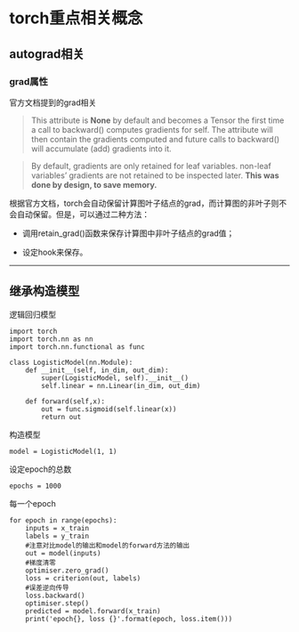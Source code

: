 # torch重点相关概念
## autograd相关
### grad属性 
官方文档提到的grad相关
> This attribute is **None** by default and becomes a Tensor the first time a call to backward() computes gradients for self. The attribute will then contain the gradients computed and future calls to backward() will accumulate (add) gradients into it.

> By default, gradients are only retained for leaf variables. non-leaf variables’ gradients are not retained to be inspected later. **This was
done by design, to save memory.**

根据官方文档，torch会自动保留计算图叶子结点的grad，而计算图的非叶子则不会自动保留。但是，可以通过二种方法：

+ 调用retain_grad()函数来保存计算图中非叶子结点的grad值；

+ 设定hook来保存。

****

## 继承构造模型

逻辑回归模型

	import torch
	import torch.nn as nn
	import torch.nn.functional as func

	class LogisticModel(nn.Module):
	    def __init__(self, in_dim, out_dim):
	        super(LogisticModel, self).__init__()
	        self.linear = nn.Linear(in_dim, out_dim)
	        
	    def forward(self,x):
	        out = func.sigmoid(self.linear(x))
	        return out
构造模型

	model = LogisticModel(1, 1)
	
设定epoch的总数

	epochs = 1000 

每一个epoch
	
	for epoch in range(epochs):
	    inputs = x_train
	    labels = y_train
	    #注意对比model的输出和model的forward方法的输出
	    out = model(inputs)    
	    #梯度清零
	    optimiser.zero_grad()    
	    loss = criterion(out, labels)   
	    #误差逆向传导 
	    loss.backward()    
	    optimiser.step()
	    predicted = model.forward(x_train)    
	    print('epoch{}, loss {}'.format(epoch, loss.item()))




